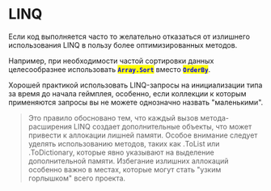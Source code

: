 # LINQ

Если код выполняется часто то желательно отказаться от излишнего использования LINQ в пользу более оптимизированных методов.

Например, при необходимости частой сортировки данных целесообразнее использовать <mark style="color:blue;">**`Array.Sort`**</mark> вместо <mark style="color:blue;">**`OrderBy`**</mark>.

Хорошей практикой использовать LINQ-запросы на инициализации типа за время до начала геймплея, особенно, если коллекции к которым применяются запросы вы не можете однозначно назвать "маленькими".

> Это правило обосновано тем, что каждый вызов метода-расширения LINQ создает дополнительные объекты, что может привести к аллокации лишней памяти. Особое внимание следует уделять использованию методов, таких как .ToList или .ToDictionary, которые явно указывают на выделение дополнительной памяти. Избегание излишних аллокаций особенно важно в местах, которые могут стать "узким горлышком" всего проекта.
